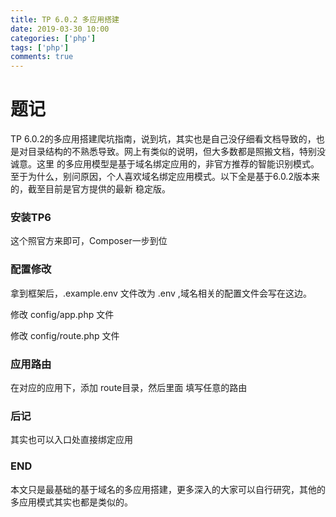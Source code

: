 ```yaml
---
title: TP 6.0.2 多应用搭建
date: 2019-03-30 10:00
categories: ['php']
tags: ['php']
comments: true
---
```


# 题记
TP 6.0.2的多应用搭建爬坑指南，说到坑，其实也是自己没仔细看文档导致的，也是对目录结构的不熟悉导致。网上有类似的说明，但大多数都是照搬文档，特别没诚意。这里
的多应用模型是基于域名绑定应用的，非官方推荐的智能识别模式。至于为什么，别问原因，个人喜欢域名绑定应用模式。以下全是基于6.0.2版本来的，截至目前是官方提供的最新
稳定版。

### 安装TP6
这个照官方来即可，Composer一步到位

### 配置修改
拿到框架后，.example.env 文件改为 .env ,域名相关的配置文件会写在这边。

修改 config/app.php 文件

修改 config/route.php 文件

### 应用路由

在对应的应用下，添加 route目录，然后里面 填写任意的路由

### 后记

其实也可以入口处直接绑定应用

### END
本文只是最基础的基于域名的多应用搭建，更多深入的大家可以自行研究，其他的多应用模式其实也都是类似的。
